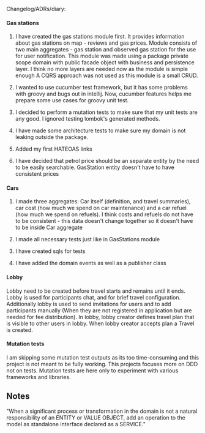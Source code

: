 Changelog/ADRs/diary:

#### Gas stations

1. I have created the gas stations module first. It provides information about gas stations on map - 
reviews and gas prices. Module consists of two main aggregates - gas station and observed gas station 
for the use for user notification. This module was made using a package
private scope domain with public facade object with business and persistence layer. 
I think no more layers are needed now as the module is simple enough
A CQRS approach was not used as this module is a small CRUD.

2. I wanted to use cucumber test framework, but it has some problems with groovy and bugs out in intellij.
Now, cucumber features helps me prepare some use cases for groovy unit test.

3. I decided to perform a mutation tests to make sure that my unit tests are any good. 
I ignored testing lombok's generated methods.

4. I have made some architecture tests to make sure my domain is not leaking outside the package.

5. Added my first HATEOAS links

6. I have decided that petrol price should be an separate entity by the need to be easily searchable.
 GasStation entity doesn't have to have consistent prices
 
#### Cars

1. I made three aggregates: Car itself (definition, and travel summaries), car cost (how much we spend on car maintenance)
 and a car refuel (how much we spend on refuels). I think costs and refuels do not have
to be consistent - this data doesn't change together so it doesn't have to be inside Car aggregate 

2. I made all necessary tests just like in GasStations module

3. I have created sqls for tests

4. I have added the domain events as well as a publisher class


#### Lobby 

Lobby need to be created before travel starts and remains until it ends. Lobby is used
for participants chat, and for brief travel configuration. Additionally lobby is used to 
send invitations for users and to add participants manually (When they are not registered 
in application but are needed for fee distribution). In lobby, lobby creator defines travel plan that is 
visible to other users in lobby. When lobby creator accepts plan a Travel is created.  


#### Mutation tests 

I am skipping some mutation test outputs as its too time-consuming and this project is not meant to be fully working. This projects focuses more on DDD 
not on tests. Mutation tests are here only to experiment with various frameworks and libraries.


## Notes

"When a significant process or transformation in the domain is not a natural responsibility of an ENTITY or VALUE OBJECT, add an operation to the 
model as standalone interface declared as a SERVICE."